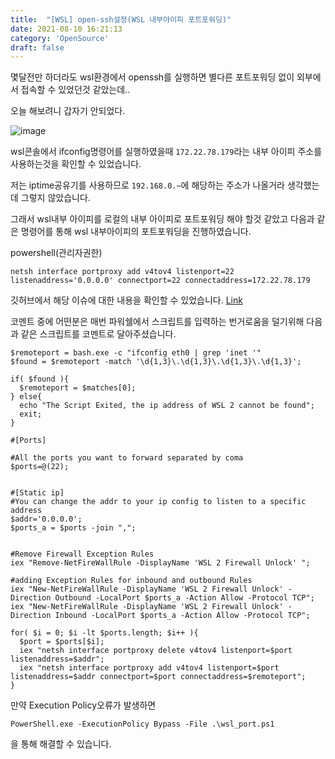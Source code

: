 ```yaml
---
title:  "[WSL] open-ssh설정(WSL 내부아이피 포트포워딩)"
date: 2021-08-10 16:21:13
category: 'OpenSource'
draft: false
---
```


몇달전만 하더라도 wsl환경에서 openssh를 실행하면 별다른 포트포워딩 없이 외부에서 접속할 수 있었던것 같았는데..

오늘 해보려니 갑자기 안되었다.

![image](https://user-images.githubusercontent.com/28651727/128743742-5707dfe9-1575-438a-b182-61f35f401a95.png)

wsl콘솔에서 ifconfig명령어를 실행하였을때 `172.22.78.179`라는 내부 아이피 주소를 사용하는것을 확인할 수 있었습니다.

저는 iptime공유기를 사용하므로 `192.168.0.~`에 해당하는 주소가 나올거라 생각했는데 그렇지 않았습니다. 

그래서 wsl내부 아이피를 로컬의 내부 아이피로 포트포워딩 해야 할것 같았고 다음과 같은 명령어를 통해 wsl 내부아이피의 포트포워딩을 진행하였습니다.

powershell(관리자권한)
```
netsh interface portproxy add v4tov4 listenport=22 listenaddress='0.0.0.0' connectport=22 connectaddress=172.22.78.179
```

깃허브에서 해당 이슈에 대한 내용을 확인할 수 있었습니다.
[Link](https://github.com/microsoft/WSL/issues/4150#issuecomment-504209723)

코멘트 중에 어떤분은 매번 파워쉘에서 스크립트를 입력하는 번거로움을 덜기위해 다음과 같은 스크립트를 코멘트로 달아주셨습니다.

```
$remoteport = bash.exe -c "ifconfig eth0 | grep 'inet '"
$found = $remoteport -match '\d{1,3}\.\d{1,3}\.\d{1,3}\.\d{1,3}';

if( $found ){
  $remoteport = $matches[0];
} else{
  echo "The Script Exited, the ip address of WSL 2 cannot be found";
  exit;
}

#[Ports]

#All the ports you want to forward separated by coma
$ports=@(22);


#[Static ip]
#You can change the addr to your ip config to listen to a specific address
$addr='0.0.0.0';
$ports_a = $ports -join ",";


#Remove Firewall Exception Rules
iex "Remove-NetFireWallRule -DisplayName 'WSL 2 Firewall Unlock' ";

#adding Exception Rules for inbound and outbound Rules
iex "New-NetFireWallRule -DisplayName 'WSL 2 Firewall Unlock' -Direction Outbound -LocalPort $ports_a -Action Allow -Protocol TCP";
iex "New-NetFireWallRule -DisplayName 'WSL 2 Firewall Unlock' -Direction Inbound -LocalPort $ports_a -Action Allow -Protocol TCP";

for( $i = 0; $i -lt $ports.length; $i++ ){
  $port = $ports[$i];
  iex "netsh interface portproxy delete v4tov4 listenport=$port listenaddress=$addr";
  iex "netsh interface portproxy add v4tov4 listenport=$port listenaddress=$addr connectport=$port connectaddress=$remoteport";
}
```

만약 Execution Policy오류가 발생하면
```
PowerShell.exe -ExecutionPolicy Bypass -File .\wsl_port.ps1
```
을 통해 해결할 수 있습니다.